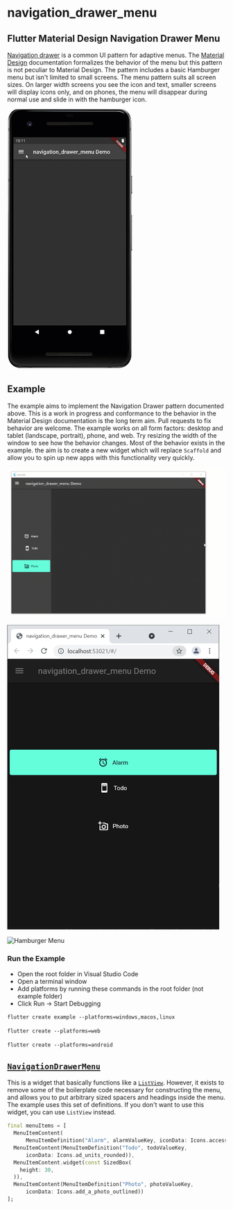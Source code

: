 # navigation_drawer_menu

## Flutter Material Design Navigation Drawer Menu

[Navigation drawer](https://material.io/components/navigation-drawer) is a common UI pattern for adaptive menus. The [Material Design](https://material.io/) documentation formalizes the behavior of the menu but this pattern is not peculiar to Material Design. The pattern includes a basic Hamburger menu but isn't limited to small screens. The menu pattern suits all screen sizes. On larger width screens you see the icon and text, smaller screens will display icons only, and on phones, the menu will disappear during normal use and slide in with the hamburger icon.

![Hamburger Menu](https://github.com/MelbourneDeveloper/navigation_drawer_menu/blob/main/Documentation/Images/Android.gif) 

## Example

The example aims to implement the Navigation Drawer pattern documented above. This is a work in progress and conformance to the behavior in the Material Design documentation is the long term aim. Pull requests to fix behavior are welcome. The example works on all form factors: desktop and tablet (landscape, portrait), phone, and web. Try resizing the width of the window to see how the behavior changes. Most of the behavior exists in the example. the aim is to create a new widget which will replace `Scaffold` and allow you to spin up new apps with this functionality very quickly.

![Hamburger Menu](https://github.com/MelbourneDeveloper/navigation_drawer_menu/blob/main/Documentation/Images/Hamburger2.gif) 

![Hamburger Menu](https://github.com/MelbourneDeveloper/navigation_drawer_menu/blob/main/Documentation/Images/chrome.png) 

![Hamburger Menu](https://github.com/MelbourneDeveloper/navigation_drawer_menu/blob/main/Documentation/Images/Hamburger.gif)

### Run the Example

- Open the root folder in Visual Studio Code
- Open a terminal window
- Add platforms by running these commands in the root folder (not example folder)
- Click Run -> Start Debugging

```
flutter create example --platforms=windows,macos,linux

flutter create --platforms=web

flutter create --platforms=android
```

## [`NavigationDrawerMenu`](https://github.com/MelbourneDeveloper/navigation_drawer_menu/blob/443b99c23abf6c192419ba87f1f9b0e0139c6ca9/lib/navigation_drawer_menu.dart#L66)

This is a widget that basically functions like a [`ListView`](https://api.flutter.dev/flutter/widgets/ListView-class.html). However, it exists to remove some of the boilerplate code necessary for constructing the menu, and allows you to put arbitrary sized spacers and headings inside the menu. The example uses this set of definitions. If you don't want to use this widget, you can use `ListView` instead.

```Dart
final menuItems = [
  MenuItemContent(
      MenuItemDefinition("Alarm", alarmValueKey, iconData: Icons.access_alarm)),
  MenuItemContent(MenuItemDefinition("Todo", todoValueKey,
      iconData: Icons.ad_units_rounded)),
  MenuItemContent.widget(const SizedBox(
    height: 30,
  )),
  MenuItemContent(MenuItemDefinition("Photo", photoValueKey,
      iconData: Icons.add_a_photo_outlined))
];
```
